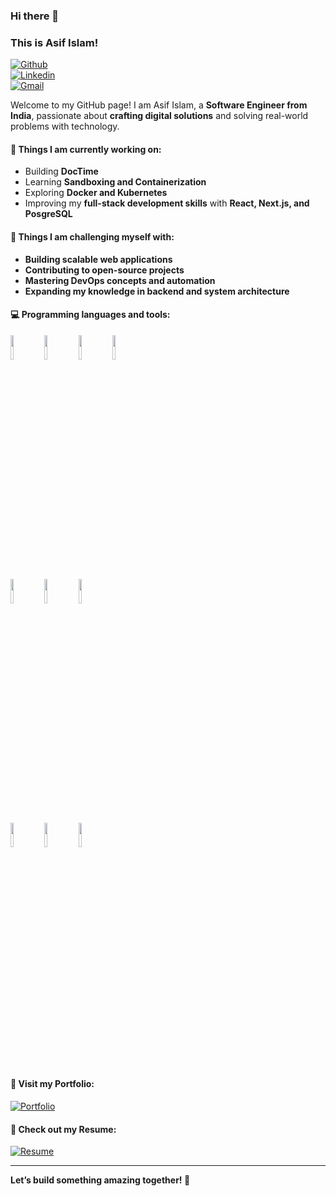 ### Hi there 👋  
### This is Asif Islam!  

[![Github](https://img.shields.io/badge/-Github-000?style=flat&logo=Github&logoColor=white)](https://github.com/Asifislam7)  
[![Linkedin](https://img.shields.io/badge/-LinkedIn-blue?style=flat&logo=Linkedin&logoColor=white)](https://www.linkedin.com/in/asif-islam-4144aa196/)  
[![Gmail](https://img.shields.io/badge/-Gmail-c14438?style=flat&logo=Gmail&logoColor=white)](mailto:asifislam10168@gmail.com)  

Welcome to my GitHub page! I am Asif Islam, a **Software Engineer from India**, passionate about **crafting digital solutions** and solving real-world problems with technology.  

#### 🌱 Things I am currently working on: 
- Building **DocTime**  
- Learning **Sandboxing and Containerization**  
- Exploring **Docker and Kubernetes**  
- Improving my **full-stack development skills** with **React, Next.js, and PosgreSQL**  

#### :muscle: Things I am challenging myself with:  
- **Building scalable web applications**  
- **Contributing to open-source projects**  
- **Mastering DevOps concepts and automation**  
- **Expanding my knowledge in backend and system architecture**  

#### :computer: Programming languages and tools:  
<p>
<code><img width="10%" src="https://www.vectorlogo.zone/logos/javascript/javascript-horizontal.svg"></code>
<code><img width="10%" src="https://www.vectorlogo.zone/logos/reactjs/reactjs-ar21.svg"></code>
<code><img width="10%" src="https://www.vectorlogo.zone/logos/nextjs/nextjs-ar21.svg"></code>
<code><img width="10%" src="https://www.vectorlogo.zone/logos/nodejs/nodejs-ar21.svg"></code>
<br />
<code><img width="10%" src="https://www.vectorlogo.zone/logos/mongodb/mongodb-ar21.svg"></code>
<code><img width="10%" src="https://www.vectorlogo.zone/logos/expressjs/expressjs-ar21.svg"></code>
<code><img width="10%" src="https://www.vectorlogo.zone/logos/firebase/firebase-ar21.svg"></code>
<br />
<code><img width="10%" src="https://www.vectorlogo.zone/logos/docker/docker-official.svg"></code>
<code><img width="10%" src="https://www.vectorlogo.zone/logos/git-scm/git-scm-ar21.svg"></code>
<code><img width="10%" src="https://www.vectorlogo.zone/logos/github/github-ar21.svg"></code>
</p>

#### 🔗 Visit my Portfolio:  
[![Portfolio](https://img.shields.io/badge/-Portfolio-0e75b6?style=flat&logo=vercel&logoColor=white)](https://asifislam7.github.io/personal-portfolio.github.io/)  

#### 📄 Check out my Resume:  
[![Resume](https://img.shields.io/badge/-Resume-blue?style=flat&logo=GoogleDrive&logoColor=white)](https://drive.google.com/file/d/1MjmBujLYWcT3nw_Zv3B89t8H5wSLWNqR/view?usp=drive_link)  

---

**Let’s build something amazing together! 🚀**
